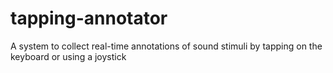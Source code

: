 # tapping-annotator
A system to collect real-time annotations of sound stimuli by tapping on the keyboard or using a joystick
